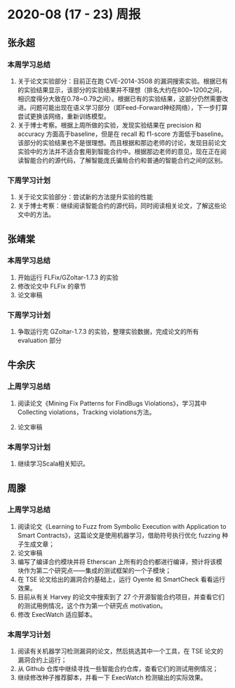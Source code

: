 # 2020-08 (17 - 23) 周报

## 张永超

### 本周学习总结

1. 关于论文实验部分：目前正在跑 CVE-2014-3508 的漏洞搜索实验。根据已有的实验结果显示，该部分的实验结果并不理想（排名大约在800~1200之间，相识度得分大致在0.78~0.79之间）。根据已有的实验结果，这部分仍然需要改进。问题可能出现在语义学习部分（即Feed-Forward神经网络），下一步打算尝试更换该网络，重新训练模型。
2. 关于博士考察。根据上周所做的实验，发现实验结果在 precision 和 accuracy 方面高于baseline，但是在 recall 和 f1-score 方面低于baseline。该部分的实验结果也不是很理想。而且根据和那边老师的讨论，发现目前论文实验中的方法并不适合套用到智能合约中。根据那边老师的意见，现在正在阅读智能合约的源代码，了解智能庞氏骗局合约和普通的智能合约之间的区别。

### 下周学习计划

1. 关于论文实验部分：尝试新的方法提升实验的性能
2. 关于博士考察：继续阅读智能合约的源代码，同时阅读相关论文，了解这些论文中的方法。

## 张靖棠

### 本周学习总结

1. 开始运行 FLFix/GZoltar-1.7.3 的实验
2. 修改论文中 FLFix 的章节
3. 论文审稿

### 下周学习计划

1. 争取运行完 GZoltar-1.7.3 的实验，整理实验数据，完成论文的所有 evaluation 部分


## 牛余庆

### 上周学习总结

1. 阅读论文《Mining Fix Patterns for FindBugs Violations》，学习其中Collecting violations，Tracking violations方法。

2. 论文审稿

### 本周学习计划

1. 继续学习Scala相关知识。

## 周滕

### 上周学习总结

1. 阅读论文《Learning to Fuzz from Symbolic Execution with Application to Smart Contracts》，这篇论文是使用机器学习，借助符号执行优化 fuzzing 种子生成文章；
2. 论文审稿
3. 编写了编译合约模块并将 Etherscan 上所有的合约都进行编译，预计将该模块作为第二个研究点——集成的测试框架的一个子模块；
4. 在 TSE 论文给出的漏洞合约基础上，运行 Oyente 和 SmartCheck 看看运行效果。
5. 目前从有关 Harvey 的论文中搜索到了 27 个开源智能合约项目，并查看它们的测试用例情况，这个作为第一个研究点 motivation。
6. 修改 ExecWatch 适应脚本。

### 本周学习计划

1. 阅读有关机器学习检测漏洞的论文，然后挑选其中一个工具，在 TSE 论文的漏洞合约上运行；
2. 从 Github 仓库中继续寻找一些智能合约仓库，查看它们的测试用例情况；
3. 继续修改种子推荐脚本，并看一下 ExecWatch 检测输出的实际效果。

